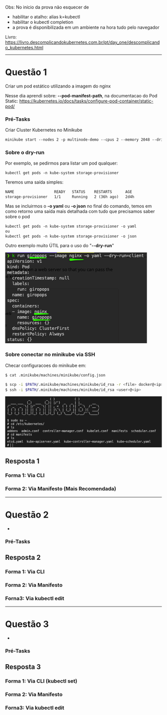 Obs: No início da prova não esquecer de
* habilitar o atalho: alias k=kubectl
* habilitar o kubectl completion
* a prova é disponibilizada em um ambiente na hora tudo pelo navegador

Livro: https://livro.descomplicandokubernetes.com.br/pt/day_one/descomplicando_kubernetes.html

--------------------------------------------------
# Questão 1

Criar um pod estático utilizando a imagem do nginx

Nesse dia aprendi sobre: **--pod-manifest-path**, na documentacao do Pod Static: https://kubernetes.io/docs/tasks/configure-pod-container/static-pod/

### Pré-Tasks

Criar Cluster Kubernetes no Minikube

```markdown
minikube start --nodes 2 -p multinode-demo --cpus 2 --memory 2048 --driver=hyperkit
```

### Sobre o dry-run

Por exemplo, se pedirmos para listar um pod qualquer:
```
kubectl get pods -n kube-system storage-provisioner
```
Teremos uma saída simples:
```
NAME                  READY   STATUS    RESTARTS      AGE
storage-provisioner   1/1     Running   2 (36h ago)   2d4h
```
Mas se incluirmos o **-o yaml** ou **-o json** no final do comando, temos em como retorno uma saída mais detalhada com tudo que precisamos saber sobre o pod
```
kubectl get pods -n kube-system storage-provisioner -o yaml
ou
kubectl get pods -n kube-system storage-provisioner -o json
```
Outro exemplo muito ÚTIL para o uso do "**--dry-run**"

![](/images/exemplo-pod-nginx-kubectl-run.png)

### Sobre conectar no minikube via SSH

Checar configuracoes do minikube em: 
```
$ cat .minikube/machines/minikube/config.json
```
```bash
$ scp -i $PATH/.minikube/machines/minikube/id_rsa -r <file> docker@<ip>:~
$ ssh -i $PATH/.minikube/machines/minikube/id_rsa <user>@<ip>
```
![](/images/ssh-minikube.png)

## Resposta 1

### Forma 1: Via CLI

### Forma 2: Via Manifesto (Mais Recomendada) 

--------------------------------------------------

# Questão 2
- 

### Pré-Tasks


## Resposta 2

### Forma 1: Via CLI


### Forma 2: Via Manifesto


### Forna3: Via kubectl edit

--------------------------------------------------

# Questão 3

- 

### Pré-Tasks



## Resposta 3

### Forma 1: Via CLI (kubectl set)



### Forma 2: Via Manifesto



### Forna3: Via kubectl edit


